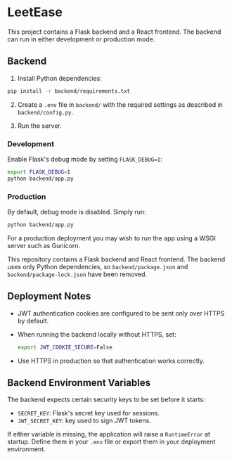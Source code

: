 # LeetEase


This project contains a Flask backend and a React frontend. The backend can run in either development or production mode.

## Backend

1. Install Python dependencies:

```bash
pip install -r backend/requirements.txt
```

2. Create a `.env` file in `backend/` with the required settings as described in `backend/config.py`.

3. Run the server.

### Development

Enable Flask's debug mode by setting `FLASK_DEBUG=1`:

```bash
export FLASK_DEBUG=1
python backend/app.py
```

### Production

By default, debug mode is disabled. Simply run:

```bash
python backend/app.py
```

For a production deployment you may wish to run the app using a WSGI server such as Gunicorn.

This repository contains a Flask backend and React frontend. The backend uses only
Python dependencies, so `backend/package.json` and `backend/package-lock.json`
have been removed.

## Deployment Notes

- JWT authentication cookies are configured to be sent only over HTTPS by default.
- When running the backend locally without HTTPS, set:

  ```bash
  export JWT_COOKIE_SECURE=False
  ```

- Use HTTPS in production so that authentication works correctly.


## Backend Environment Variables

The backend expects certain security keys to be set before it starts:

- `SECRET_KEY`: Flask's secret key used for sessions.
- `JWT_SECRET_KEY`: key used to sign JWT tokens.

If either variable is missing, the application will raise a `RuntimeError` at startup.
Define them in your `.env` file or export them in your deployment environment.


